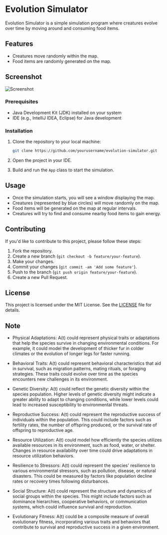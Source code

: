 # Evolution Simulator

Evolution Simulator is a simple simulation program where creatures evolve over time by moving around and consuming food items.

## Features

- Creatures move randomly within the map.
- Food items are randomly generated on the map.

## Screenshot

![Screenshot](image/Screenshot04.png)

### Prerequisites

- Java Development Kit (JDK) installed on your system
- IDE (e.g., IntelliJ IDEA, Eclipse) for Java development

### Installation

1. Clone the repository to your local machine:

    ```bash
    git clone https://github.com/yourusername/evolution-simulator.git
    ```

2. Open the project in your IDE.

3. Build and run the `App` class to start the simulation.

## Usage

- Once the simulation starts, you will see a window displaying the map.
- Creatures (represented by blue circles) will move randomly on the map.
- Food items will be generated on the map at regular intervals.
- Creatures will try to find and consume nearby food items to gain energy.

## Contributing

If you'd like to contribute to this project, please follow these steps:

1. Fork the repository.
2. Create a new branch (`git checkout -b feature/your-feature`).
3. Make your changes.
4. Commit your changes (`git commit -am 'Add some feature'`).
5. Push to the branch (`git push origin feature/your-feature`).
6. Create a new Pull Request.

## License

This project is licensed under the MIT License. See the [LICENSE](LICENSE) file for details.

## Note
- Physical Adaptations: A(t) could represent physical traits or adaptations that help the species survive in changing environmental conditions. For example, it could model the development of thicker fur in colder climates or the evolution of longer legs for faster running.

- Behavioral Traits: A(t) could represent behavioral characteristics that aid in survival, such as migration patterns, mating rituals, or foraging strategies. These traits could evolve over time as the species encounters new challenges in its environment.

- Genetic Diversity: A(t) could reflect the genetic diversity within the species population. Higher levels of genetic diversity might indicate a greater ability to adapt to changing conditions, while lower levels could lead to increased susceptibility to environmental threats.

- Reproductive Success: A(t) could represent the reproductive success of individuals within the population. This could include factors such as fertility rates, the number of offspring produced, or the survival rate of offspring to reproductive age.

- Resource Utilization: A(t) could model how efficiently the species utilizes available resources in its environment, such as food, water, or shelter. Changes in resource availability over time could drive adaptations in resource utilization behaviors.

- Resilience to Stressors: A(t) could represent the species' resilience to various environmental stressors, such as pollution, disease, or natural disasters. This could be measured by factors like population decline rates or recovery times following disturbances.

- Social Structure: A(t) could represent the structure and dynamics of social groups within the species. This might include factors such as dominance hierarchies, cooperative behaviors, or communication systems, which could influence survival and reproduction.

- Evolutionary Fitness: A(t) could be a composite measure of overall evolutionary fitness, incorporating various traits and behaviors that contribute to survival and reproductive success in a given environment.
